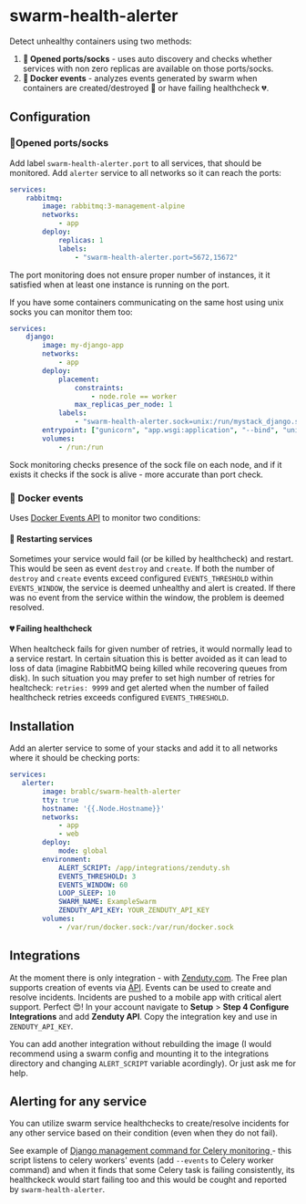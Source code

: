 # swarm-health-alerter

Detect unhealthy containers using two methods:

1. **🚪 Opened ports/socks** - uses auto discovery and checks whether services with non zero replicas are available on those ports/socks.
2. **📜 Docker events** - analyzes events generated by swarm when containers are created/destroyed 🔁 or have failing healthcheck 💔.

## Configuration

### 🚪Opened ports/socks

Add label `swarm-health-alerter.port` to all services, that should be monitored. Add `alerter` service to all networks so it can reach the ports:

```yml
services:
    rabbitmq:
        image: rabbitmq:3-management-alpine
        networks:
            - app
        deploy:
            replicas: 1
            labels:
                - "swarm-health-alerter.port=5672,15672"
```

The port monitoring does not ensure proper number of instances, it it satisfied when at least one instance is running on the port.

If you have some containers communicating on the same host using unix socks you can monitor them too:

```yml
services:
    django:
        image: my-django-app
        networks:
            - app
        deploy:
            placement:
                constraints:
                    - node.role == worker
                max_replicas_per_node: 1
            labels:
                - "swarm-health-alerter.sock=unix:/run/mystack_django.sock"
        entrypoint: ["gunicorn", "app.wsgi:application", "--bind", "unix:/run/mystack_django.sock"]
        volumes:
            - /run:/run
```

Sock monitoring checks presence of the sock file on each node, and if it exists it checks if the sock is alive - more accurate than port check.

### 📜 Docker events

Uses [Docker Events API](https://docs.docker.com/engine/api/v1.45/#tag/System/operation/SystemEvents) to monitor two conditions:

#### 🔁 Restarting services

Sometimes your service would fail (or be killed by healthcheck) and restart. This would be seen as event `destroy` and `create`. If both the number of `destroy` and `create` events exceed configured `EVENTS_THRESHOLD` within `EVENTS_WINDOW`, the service is deemed unhealthy and alert is created. If there was no event from the service within the window, the problem is deemed resolved.

#### 💔 Failing healthcheck

When healtcheck fails for given number of retries, it would normally lead to a service restart. In certain situation this is better avoided as it can lead to loss of data (imagine RabbitMQ being killed while recovering queues from disk). In such situation you may prefer to set high number of retries for healtcheck: `retries: 9999` and get alerted when the number of failed healthcheck retries exceeds configured `EVENTS_THRESHOLD`.

## Installation

Add an alerter service to some of your stacks and add it to all networks where it should be checking ports:

```yml
services:
   alerter:
        image: brablc/swarm-health-alerter
        tty: true
        hostname: '{{.Node.Hostname}}'
        networks:
            - app
            - web
        deploy:
            mode: global
        environment:
            ALERT_SCRIPT: /app/integrations/zenduty.sh
            EVENTS_THRESHOLD: 3
            EVENTS_WINDOW: 60
            LOOP_SLEEP: 10
            SWARM_NAME: ExampleSwarm
            ZENDUTY_API_KEY: YOUR_ZENDUTY_API_KEY
        volumes:
            - /var/run/docker.sock:/var/run/docker.sock
```

## Integrations

At the moment there is only integration - with [Zenduty.com](https://www.zenduty.com/pricing/). The Free plan supports creation of events via [API](https://apidocs.zenduty.com/?ref=zenduty.com#tag/Events). Events can be used to create and resolve incidents. Incidents are pushed to a mobile app with critical alert support. Perfect 😍! In your account navigate to **Setup** > **Step 4 Configure Integrations** and add **Zenduty API**. Copy the integration key and use in `ZENDUTY_API_KEY`.

You can add another integration without rebuilding the image (I would recommend using a swarm config and mounting it to the integrations directory and changing `ALERT_SCRIPT` variable acordingly). Or just ask me for help.

## Alerting for any service

You can utilize swarm service healthchecks to create/resolve incidents for any other service based on their condition (even when they do not fail).

See example of [Django management command for Celery monitoring ](https://gist.github.com/brablc/b5a585341af60dc2d2cc417b3d0b5a4e) - this script listens to celery workers' events (add `--events` to Celery worker command) and when it finds that some Celery task is failing consistently, its healthckeck would start failing too and this would be cought and reported by `swarm-health-alerter`.
